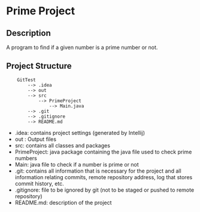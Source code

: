 # Prime Project

## Description
A program to find if a given number is a prime number or not.
## Project Structure
```
    GitTest
        --> .idea
        --> out
        --> src
            --> PrimeProject
                --> Main.java
        --> .git
        --> .gitignore
        --> README.md
```

- .idea: contains project settings (generated by Intellij)
- out : Output files
- src: contains all classes and packages
- PrimeProject: java package containing the java file used to check prime numbers
- Main: java file to check if a number is prime or not
- .git: contains all information that is necessary for the project and
  all information relating commits, remote repository address, log that stores commit history, etc.
- .gitignore: file to be ignored by git (not to be staged or pushed to remote repository)
- README.md: description of the project